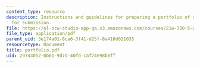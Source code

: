 ```yaml
---
content_type: resource
description: Instructions and guidelines for preparing a portfolio of student work
  for submission.
file: https://ol-ocw-studio-app-qa.s3.amazonaws.com/courses/21w-730-5-writing-on-contemporary-issues-imagining-the-future-fall-2007/297430520b019d7d40fdcaf74e98b8ff_portfolio.pdf
file_type: application/pdf
parent_uid: 3e174a01-8ca6-3f41-d25f-8a410d021035
resourcetype: Document
title: portfolio.pdf
uid: 29743052-0b01-9d7d-40fd-caf74e98b8ff
---
```

